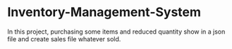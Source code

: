 # Inventory-Management-System
In this project, purchasing some items and reduced quantity show in a json file and create sales file whatever sold. 
